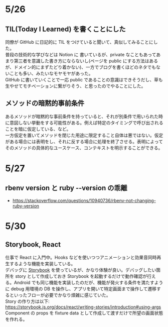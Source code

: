 # 5/26
## TIL(Today I Learned) を書くことにした
同僚が GitHub に日記的に TIL をつけていると聞いて、真似してみることにした。  
普段の技術的な学びなどは Notion に 書いているが、private なこともあってあまり第三者を意識した書き方にならないし(ページを public にする方法はあるが、ドメイン的にまずたどり着かない)、一方でブログを書くほどのネタでもないことも多い、みたいなモヤモヤがあった。  
GitHub に書いていくことで一応 public であることの意識はできそうだし、草も生やせてモチベーションに繋がりそう、と思ったのでやることにした。

## メソッドの暗黙的事前条件
あるメソッドが暗黙的な事前条件を持っていると、それが別条件で用いられた時に意図しない挙動をする可能性がある。例えば特定のタイミングで呼び出されることを暗に仮定している、など。  
一方仮定を置いてメソッドを閉じた用途に限定すること自体は悪ではない。仮定がある場合には表明をし、それに反する場合に処理を終了させる。表明によってそのメソッドの具体的なユースケース、コンテキストを明示することができる。  

# 5/27
## rbenv version と ruby --version の乖離
- https://stackoverflow.com/questions/10940736/rbenv-not-changing-ruby-version  

# 5/30
## Storybook, React
仕事で React に入門中。Hooks などを使いつつアニメーションと効果音同時再生するような機能を実装している。  
デバッグに [Storybook](https://storybook.js.org/) を使っているが、かなり体験が良い。デバッグしたい箇所を story として作成しておき Storybook を起動するだけで動作確認が行える。Android でも同じ機能を実装したのだが、機能が発火する条件を満たすように debug 用環境の DB を操作し、アプリを開いて特定画面まで操作して遷移するといったフローが必要でかなり煩雑に感じていた。  
Story の作り方は以下:  
https://storybook.js.org/docs/react/writing-stories/introduction#using-args  
Component の props を fixture data として作成して渡すだけで所望の画面状態を作れる。